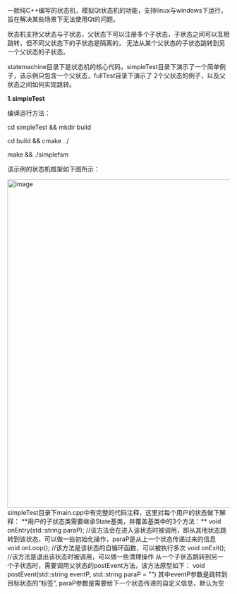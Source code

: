 一款纯C++编写的状态机，模拟Qt状态机的功能，支持linux与windows下运行，旨在解决某些场景下无法使用Qt的问题。

状态机支持父状态与子状态，父状态下可以注册多个子状态，子状态之间可以互相跳转，但不同父状态下的子状态是隔离的，
无法从某个父状态的子状态跳转到另一个父状态的子状态。

statemachine目录下是状态机的核心代码，simpleTest目录下演示了一个简单例子，该示例只包含一个父状态，fullTest目录下演示了
2个父状态的例子，以及父状态之间如何实现跳转。

**1.simpleTest**

编译运行方法：

 cd simpleTest && mkdir build

 cd build && cmake ../

 make && ./simplefsm
 
 该示例的状态机框架如下图所示：

 <img width="1510" height="745" alt="image" src="https://github.com/user-attachments/assets/55c7f3fc-9023-4b85-8ec1-80eb8b2e2052" />
simpleTest目录下main.cpp中有完整的代码注释，这里对每个用户的状态做下解释：
**用户的子状态类需要继承State基类，并覆盖基类中的3个方法：**
void onEntry(std::string paraP);  //该方法会在进入该状态时被调用，即从其他状态跳转到该状态，可以做一些初始化操作，paraP是从上一个状态传递过来的信息
void onLoop();                    //该方法是该状态的自循环函数，可以被执行多次
void onExit();                    //该方法是退出该状态时被调用，可以做一些清理操作
从一个子状态跳转到另一个子状态时，需要调用父状态的postEvent方法，该方法原型如下：
void postEvent(std::string eventP, std::string paraP = "")
其中eventP参数是跳转到目标状态的“标签”, paraP参数是需要给下一个状态传递的自定义信息，默认为空

